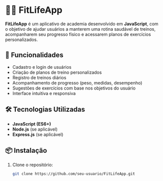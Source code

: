 # 🏋️‍♂️ FitLifeApp

**FitLifeApp** é um aplicativo de academia desenvolvido em **JavaScript**, com o objetivo de ajudar usuários a manterem uma rotina saudável de treinos, acompanharem seu progresso físico e acessarem planos de exercícios personalizados.

## 🚀 Funcionalidades

- Cadastro e login de usuários
- Criação de planos de treino personalizados
- Registro de treinos diários
- Acompanhamento de progresso (peso, medidas, desempenho)
- Sugestões de exercícios com base nos objetivos do usuário
- Interface intuitiva e responsiva

## 🛠️ Tecnologias Utilizadas

- **JavaScript (ES6+)**
- **Node.js** (se aplicável)
- **Express.js** (se aplicável)

## 📦 Instalação

1. Clone o repositório:
   ```bash
   git clone https://github.com/seu-usuario/FitLifeApp.git
   ```
